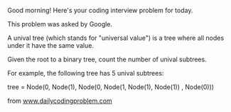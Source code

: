 Good morning! Here's your coding interview problem for today. </br>

This problem was asked by Google.<br>

A unival tree (which stands for "universal value") is a tree where all nodes under it have the same value. </br>

Given the root to a binary tree, count the number of unival subtrees.</br>

For example, the following tree has 5 unival subtrees:<br>

tree = Node(0, Node(1), Node(0, Node(1, Node(1), Node(1)) , Node(0))) <br>

from www.dailycodingproblem.com <br>
